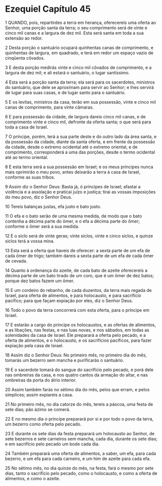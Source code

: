 # Ezequiel Capítulo 45

1	QUANDO, pois, repartirdes a terra em herança, oferecereis uma oferta ao Senhor, uma porção santa da terra; o seu comprimento será de vinte e cinco mil canas e a largura de dez mil. Esta será santa em toda a sua extensão ao redor.

2	Desta porção o santuário ocupará quinhentas canas de comprimento, e quinhentas de largura, em quadrado, e terá em redor um espaço vazio de cinqüenta côvados.

3	E desta porção medirás vinte e cinco mil côvados de comprimento, e a largura de dez mil; e ali estará o santuário, o lugar santíssimo.

4	Esta será a porção santa da terra; ela será para os sacerdotes, ministros do santuário, que dele se aproximam para servir ao Senhor; e lhes servirá de lugar para suas casas, e de lugar santo para o santuário.

5	E os levitas, ministros da casa, terão em sua possessão, vinte e cinco mil canas de comprimento, para vinte câmaras.

6	E para possessão da cidade, de largura dareis cinco mil canas, e de comprimento vinte e cinco mil, defronte da oferta santa; o que será para toda a casa de Israel.

7	O príncipe, porém, terá a sua parte deste e do outro lado da área santa, e da possessão da cidade, diante da santa oferta, e em frente da possessão da cidade, desde o extremo ocidental até o extremo oriental, e de comprimento, corresponderá a uma das porções, desde o termo ocidental até ao termo oriental.

8	E esta terra será a sua possessão em Israel; e os meus príncipes nunca mais oprimirão o meu povo, antes deixarão a terra à casa de Israel, conforme as suas tribos.

9	Assim diz o Senhor Deus: Basta já, ó príncipes de Israel; afastai a violência e a assolação e praticai juízo e justiça; tirai as vossas imposições do meu povo, diz o Senhor Deus.

10	Tereis balanças justas, efa justo e bato justo.

11	O efa e o bato serão de uma mesma medida, de modo que o bato contenha a décima parte do ômer, e o efa a décima parte do ômer; conforme o ômer será a sua medida.

12	E o siclo será de vinte geras; vinte siclos, vinte e cinco siclos, e quinze siclos terá a vossa mina.

13	Esta será a oferta que haveis de oferecer: a sexta parte de um efa de cada ômer de trigo; também dareis a sexta parte de um efa de cada ômer de cevada.

14	Quanto à ordenança do azeite, de cada bato de azeite oferecereis a décima parte de um bato tirado de um coro, que é um ômer de dez batos; porque dez batos fazem um ômer.

15	E um cordeiro do rebanho, de cada duzentos, da terra mais regada de Israel, para oferta de alimentos, e para holocausto, e para sacrifício pacífico; para que façam expiação por eles, diz o Senhor Deus.

16	Todo o povo da terra concorrerá com esta oferta, para o príncipe em Israel.

17	E estarão a cargo do príncipe os holocaustos, e as ofertas de alimentos, e as libações, nas festas, e nas luas novas, e nos sábados, em todas as solenidades da casa de Israel. Ele preparará a oferta pelo pecado, e a oferta de alimentos, e o holocausto, e os sacrifícios pacíficos, para fazer expiação pela casa de Israel.

18	Assim diz o Senhor Deus: No primeiro mês, no primeiro dia do mês, tomarás um bezerro sem mancha e purificarás o santuário.

19	E o sacerdote tomará do sangue do sacrifício pelo pecado, e porá dele nas ombreiras da casa, e nos quatro cantos da armação do altar, e nas ombreiras da porta do átrio interior.

20	Assim também farás no sétimo dia do mês, pelos que erram, e pelos símplices; assim expiareis a casa.

21	No primeiro mês, no dia catorze do mês, tereis a páscoa, uma festa de sete dias; pão ázimo se comerá.

22	E no mesmo dia o príncipe preparará por si e por todo o povo da terra, um bezerro como oferta pelo pecado.

23	E durante os sete dias da festa preparará um holocausto ao Senhor, de sete bezerros e sete carneiros sem mancha, cada dia, durante os sete dias; e em sacrifício pelo pecado um bode cada dia.

24	Também preparará uma oferta de alimentos, a saber, um efa, para cada bezerro, e um efa para cada carneiro, e um him de azeite para cada efa.

25	No sétimo mês, no dia quinze do mês, na festa, fará o mesmo por sete dias, tanto o sacrifício pelo pecado, como o holocausto, e como a oferta de alimentos, e como o azeite.

